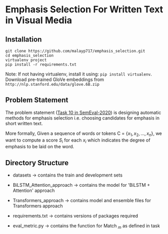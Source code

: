 # Emphasis Selection For Written Text in Visual Media

## Installation
```
git clone https://github.com/malayp717/emphasis_selection.git
cd emphasis_selection
virtualenv project
pip install -r requirements.txt
```

Note: If not having virtualenv, install it using: `pip install virtualenv`.
Download pre-trained GloVe embeddings from `http://nlp.stanford.edu/data/glove.6B.zip`

## Problem Statement
The problem statement ([Task 10 in SemEval-2020](https://competitions.codalab.org/competitions/20815)) is designing automatic methods for emphasis selection i.e. choosing candidates for emphasis in short written text.

More formally,
Given a sequence of words or tokens C = $\left\{ x_1, x_2, ..., x_n \right\}$, we want to compute a score $S_{i}$ for each $x_{i}$ which indicates the degree of emphasis to be laid on the word.

## Directory Structure
- datasets $\rightarrow$ contains the train and development sets

- BiLSTM_Attention_approach $\rightarrow$ contains the model for 'BiLSTM + Attention' approach

- Transformers_approach $\rightarrow$ contains model and ensemble files for Transformers approach

- requirements.txt $\rightarrow$ contains versions of packages required

- eval_metric.py $\rightarrow$ contains the function for Match $_{m}$ as defined in task
